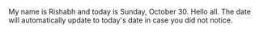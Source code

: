 My name is Rishabh and today is Sunday, October 30. Hello all. The date will automatically update to today's date in case you did not notice.
